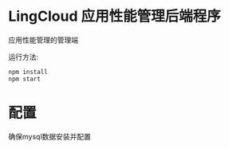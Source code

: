 LingCloud 应用性能管理后端程序
==============

应用性能管理的管理端

运行方法:
```
npm install
npm start
```

配置
==========
确保mysql数据安装并配置